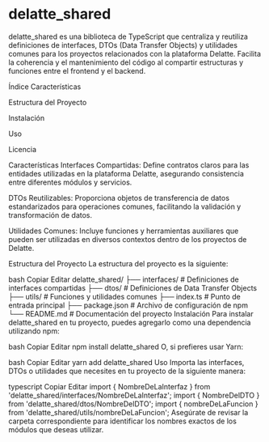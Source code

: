 # delatte_shared

delatte_shared es una biblioteca de TypeScript que centraliza y reutiliza definiciones de interfaces, DTOs (Data Transfer Objects) y utilidades comunes para los proyectos relacionados con la plataforma Delatte. Facilita la coherencia y el mantenimiento del código al compartir estructuras y funciones entre el frontend y el backend.

Índice
Características

Estructura del Proyecto

Instalación

Uso

Licencia

Características
Interfaces Compartidas: Define contratos claros para las entidades utilizadas en la plataforma Delatte, asegurando consistencia entre diferentes módulos y servicios.

DTOs Reutilizables: Proporciona objetos de transferencia de datos estandarizados para operaciones comunes, facilitando la validación y transformación de datos.

Utilidades Comunes: Incluye funciones y herramientas auxiliares que pueden ser utilizadas en diversos contextos dentro de los proyectos de Delatte.

Estructura del Proyecto
La estructura del proyecto es la siguiente:

bash
Copiar
Editar
delatte_shared/
├── interfaces/        # Definiciones de interfaces compartidas
├── dtos/              # Definiciones de Data Transfer Objects
├── utils/             # Funciones y utilidades comunes
├── index.ts           # Punto de entrada principal
├── package.json       # Archivo de configuración de npm
└── README.md          # Documentación del proyecto
Instalación
Para instalar delatte_shared en tu proyecto, puedes agregarlo como una dependencia utilizando npm:

bash
Copiar
Editar
npm install delatte_shared
O, si prefieres usar Yarn:

bash
Copiar
Editar
yarn add delatte_shared
Uso
Importa las interfaces, DTOs o utilidades que necesites en tu proyecto de la siguiente manera:

typescript
Copiar
Editar
import { NombreDeLaInterfaz } from 'delatte_shared/interfaces/NombreDeLaInterfaz';
import { NombreDelDTO } from 'delatte_shared/dtos/NombreDelDTO';
import { nombreDeLaFuncion } from 'delatte_shared/utils/nombreDeLaFuncion';
Asegúrate de revisar la carpeta correspondiente para identificar los nombres exactos de los módulos que deseas utilizar.
